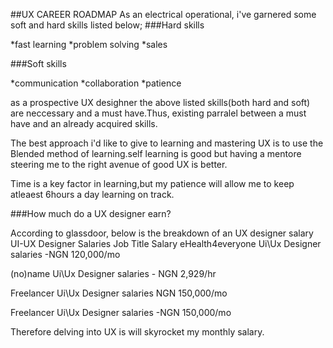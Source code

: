 ##UX CAREER ROADMAP
As an electrical operational, i've garnered some soft and hard skills listed below;
 ###Hard skills

 *fast learning
 *problem solving
 *sales

###Soft skills

*communication
*collaboration
*patience

as a prospective UX desighner the above listed skills(both hard and soft) are neccessary and a must have.Thus, existing parralel between a must have and an already acquired skills.

The best approach i'd like to give to learning and mastering UX is to use the Blended method of learning.self learning is good but having a mentore steering me to the right avenue of good UX is better.

Time is a key factor in learning,but my patience will allow me to keep atleaest 6hours a day learning on track.

 ###How much do a UX designer earn?

 According to glassdoor, below is the breakdown of an UX designer salary
 UI-UX Designer Salaries
Job Title           	Salary
eHealth4everyone Ui\Ux Designer salaries -NGN 120,000/mo

(no)name Ui\Ux Designer salaries -	NGN 2,929/hr

Freelancer Ui\Ux Designer salaries	NGN 150,000/mo

Freelancer Ui\Ux Designer salaries -NGN 150,000/mo

Therefore delving into UX is will skyrocket my monthly salary.